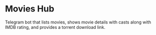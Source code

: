 # Movies Hub
Telegram bot that lists movies, shows movie details with casts along with IMDB rating, and provides a torrent download link.
